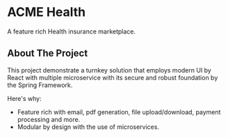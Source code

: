 # ACME Health

A feature rich Health insurance marketplace.

<!-- ABOUT THE PROJECT -->
## About The Project

This project demonstrate a turnkey solution that employs modern UI by React with multiple microservice with its secure and robust foundation by the Spring Framework.

Here's why:
* Feature rich with email, pdf generation, file upload/download, payment processing and more.
* Modular by design with the use of microservices.
